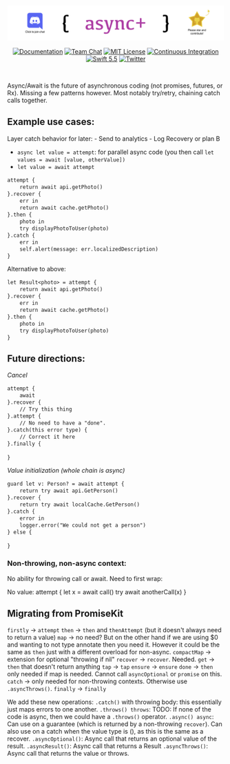 <a href="https://discord.gg/vaAhGvvHpW">![async+](Images/github-heading.png)</a>

<p align="center">
  <a href="https://docs.asyncplus.codes/1.0/"><img src="https://img.shields.io/badge/read%20the-docs-blue" alt="Documentation"></a>
  <a href="https://discord.gg/vaAhGvvHpW"><img src="https://img.shields.io/discord/946863161460547684.svg" alt="Team Chat"></a>
  <a href="LICENSE"><img src="https://img.shields.io/badge/license-MIT-brightgreen.svg" alt="MIT License"></a>
  <a href="https://github.com/async-plus/async-plus/actions"><img src="https://github.com/async-plus/async-plus/workflows/test/badge.svg" alt="Continuous Integration"></a>
  <a href="https://swift.org"><img src="https://img.shields.io/badge/swift-5.5-brightgreen.svg" alt="Swift 5.5"></a>
  <a href="https://twitter.com/async_plus"><img src="https://img.shields.io/badge/twitter-async__plus-5AA9E7.svg" alt="Twitter"></a>
</p>

<br>

Async/Await is the future of asynchronous coding (not promises, futures, or Rx). Missing a few patterns however. Most notably try/retry, chaining catch calls together.

## Example use cases:
Layer catch behavior for later:
    - Send to analytics
        - Log
        Recovery or plan B

- `async let value = attempt`: for parallel async code (you then call `let values = await [value, otherValue])`
- `let value = await attempt`
```
attempt {
    return await api.getPhoto()
}.recover {
    err in
    return await cache.getPhoto()
}.then {
    photo in
    try displayPhotoToUser(photo)
}.catch {
    err in 
    self.alert(message: err.localizedDescription)
}
```
Alternative to above:
```
let Result<photo> = attempt {
    return await api.getPhoto()
}.recover {
    err in
    return await cache.getPhoto()
}.then {
    photo in
    try displayPhotoToUser(photo)
}
```


## Future directions:

*Cancel*

```
attempt {
    await 
}.recover {
    // Try this thing
}.attempt {
    // No need to have a "done".
}.catch(this error type) {
    // Correct it here
}.finally {
    
}
```

*Value initialization (whole chain is async)*
```
guard let v: Person? = await attempt {
    return try await api.GetPerson()
}.recover {
    return try await localCache.GetPerson()
}.catch {
    error in
    logger.error("We could not get a person")
} else {
    
}
```


### Non-throwing, non-async context:

No ability for throwing call or await. Need to first wrap:

No value:
attempt {
    let x = await call()
    try await anotherCall(x)
}

## Migrating from PromiseKit
`firstly` -> `attempt`
`then` -> `then` and `thenAttempt` (but it doesn't always need to return a value)
`map` -> no need? But on the other hand if we are using $0 and wanting to not type annotate then you need it. However it could be the same as `then` just with a different overload for non-async.
`compactMap` -> extension for optional "throwing if nil"
`recover` -> `recover`. Needed.
`get` -> `then` that doesn't return anything
`tap` -> `tap`
`ensure` -> `ensure`
`done` -> `then` only needed if map is needed. Cannot call `asyncOptional` or `promise` on this.
`catch` -> only needed for non-throwing contexts. Otherwise use `.asyncThrows()`.
`finally` -> `finally`

We add these new operations:
`.catch()` with throwing body: this essentially just maps errors to one another.
`.throws() throws`: TODO: If none of the code is async, then we could have a `.throws()` operator.
`.async() async`: Can use on a guarantee (which is returned by a non-throwing `recover`). Can also use on a catch when the value type is (), as this is the same as a recover.
`.asyncOptional()`: Async call that returns an optional value of the result.
`.asyncResult()`: Async call that returns a Result
`.asyncThrows()`: Async call that returns the value or throws.

